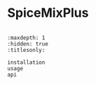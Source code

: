 # SpiceMixPlus

```{include} intro.md
```

```{toctree}
:maxdepth: 1
:hidden: true
:titlesonly:

installation
usage
api
```
